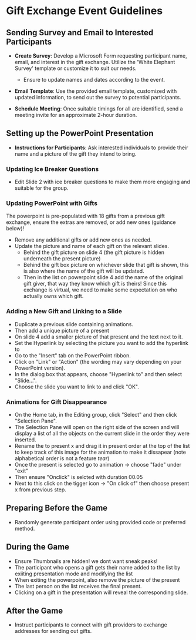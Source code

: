 # Gift Exchange Event Guidelines

## Sending Survey and Email to Interested Participants

- **Create Survey**: Develop a Microsoft Form requesting participant name, email, and interest in the gift exchange. Utilize the 'White Elephant Survey' template or customize it to suit our needs.
   
   - Ensure to update names and dates according to the event.
   
- **Email Template**: Use the provided email template, customized with updated information, to send out the survey to potential participants.
- **Schedule Meeting**: Once suitable timings for all are identified, send a meeting invite for an approximate 2-hour duration.

## Setting up the PowerPoint Presentation

- **Instructions for Participants**: Ask interested individuals to provide their name and a picture of the gift they intend to bring.

### Updating Ice Breaker Questions

- Edit Slide 2 with ice breaker questions to make them more engaging and suitable for the group.

### Updating PowerPoint with Gifts
The powerpoint is pre-populated with 18 gifts from a  previous gift exchange, ensure the extras are removed, or add new ones (guidance below)!

- Remove any additional gifts or add new ones as needed.
- Update the picture and name of each gift on the relevant slides.
     - Behind the gift picture on slide 4 (the gift picture is hidden underneath the present picture)
     - Behind the gift box picture on whichever slide that gift is shown, this is also where the name of the gift will be updated.
     - Then in the list on powerpoint slide 4 add the name of the original gift giver, that way they know which gift is theirs! Since this exchange is virtual, we need to make some expectation on who actually owns which gift.


### Adding a New Gift and Linking to a Slide

- Duplicate a previous slide containing animations.
- Then add a unique picture of a present
- On slide 4 add a smaller picture of that present and the text next to it.
- Set the Hyperlink by selecting the picture you want to add the hyperlink to
- Go to the "Insert" tab on the PowerPoint ribbon.
- Click on "Link" or "Action" (the wording may vary depending on your PowerPoint version).
- In the dialog box that appears, choose "Hyperlink to" and then select "Slide...".
- Choose the slide you want to link to and click "OK".

### Animations for Gift Disappearance

- On the Home tab, in the Editing group, click "Select" and then click "Selection Pane".
- The Selection Pane will open on the right side of the screen and will display a list of all the objects on the current slide in the order they were inserted.
- Rename the to present x and drag it in present order at the top of the list to keep track of this image for the animation to make it dissapear (note alphabetical order is not a feature *tear*)
- Once the present is selected go to animation -> choose "fade" under "exit"
- Then ensure "Onclick" is selcted with duration 00.05
- Next to this click on the tigger icon -> "On click of" then choose present x from previous step.

## Preparing Before the Game

- Randomly generate participant order using provided code or preferred method.

## During the Game

- Ensure Thumbnails are hidden! we dont want sneak peaks!
-  The participant who opens a gift gets their name added to the list by exiiting presentation mode and modifying the list
-  When exiting the powerpoint, also remove the picture of the present
- The last person on the list receives the final present.
- Clicking on a gift in the presentation will reveal the corresponding slide.

## After the Game

- Instruct participants to connect with gift providers to exchange addresses for sending out gifts.
